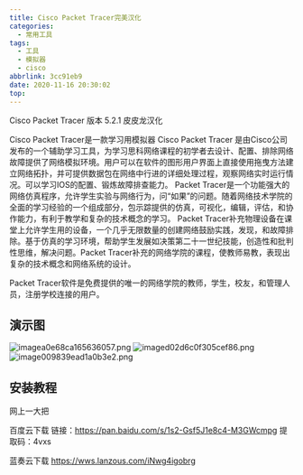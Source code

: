 ```yaml
---
title: Cisco Packet Tracer完美汉化
categories:
  - 常用工具
tags:
  - 工具
  - 模拟器
  - cisco
abbrlink: 3cc91eb9
date: 2020-11-16 20:30:02
top:
---
```


Cisco Packet Tracer
版本 5.2.1
皮皮龙汉化

Cisco Packet Tracer是一款学习用模拟器
Cisco Packet Tracer 是由Cisco公司发布的一个辅助学习工具，为学习思科网络课程的初学者去设计、配置、排除网络故障提供了网络模拟环境。用户可以在软件的图形用户界面上直接使用拖曳方法建立网络拓扑，并可提供数据包在网络中行进的详细处理过程，观察网络实时运行情况。可以学习IOS的配置、锻炼故障排查能力。 
Packet Tracer是一个功能强大的网络仿真程序，允许学生实验与网络行为，问“如果”的问题。随着网络技术学院的全面的学习经验的一个组成部分，包示踪提供的仿真，可视化，编辑，评估，和协作能力，有利于教学和复杂的技术概念的学习。
Packet Tracer补充物理设备在课堂上允许学生用的设备，一个几乎无限数量的创建网络鼓励实践，发现，和故障排除。基于仿真的学习环境，帮助学生发展如决策第二十一世纪技能，创造性和批判性思维，解决问题。Packet Tracer补充的网络学院的课程，使教师易教，表现出复杂的技术概念和网络系统的设计。

Packet Tracer软件是免费提供的唯一的网络学院的教师，学生，校友，和管理人员，注册学校连接的用户。
## 演示图
![imagea0e68ca165636057.png](https://storage.freecplus.top/images/2020/11/16/imagea0e68ca165636057.png)
![imaged02d6c0f305cef86.png](https://storage.freecplus.top/images/2020/11/16/imaged02d6c0f305cef86.png)
![image009839ead1a0b3e2.png](https://storage.freecplus.top/images/2020/11/16/image009839ead1a0b3e2.png)

## 安装教程
网上一大把

百度云下载
链接：https://pan.baidu.com/s/1s2-Gsf5J1e8c4-M3GWcmpg 
提取码：4vxs 


蓝奏云下载
https://wws.lanzous.com/iNwg4igobrg
